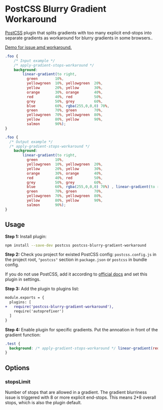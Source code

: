 # PostCSS Blurry Gradient Workaround

[PostCSS] plugin that splits gradients with too many explicit end-stops into separate gradients as workaround for blurry gradients in some browsers..

[PostCSS]: https://github.com/postcss/postcss

[Demo for issue amd workaround.](https://codepen.io/strarsis/pen/MWbxWMw)

```css
.foo {
    /* Input example */
	/* apply-gradient-stops-workaround */
	background:
		linear-gradient(to right,
		  green        10%,
		  yellowgreen  10%, yellowgreen  20%,
		  yellow       20%, yellow       30%,
		  orange       30%, orange       40%,
		  red          40%, red          50%,
		  grey         50%, grey         60%,
		  blue         60%, rgba(255,0,0,0) 70%,
		  green        70%, green        70%,
		  yellowgreen  70%, yellowgreen  80%,
		  yellow       80%, yellow       90%,
		  salmon       90%);
}
```

```css
.foo {
  /* Output example */
  /* apply-gradient-stops-workaround */
	background:
		linear-gradient(to right,
		  green        10%,
		  yellowgreen  10%, yellowgreen  20%,
		  yellow       20%, yellow       30%,
		  orange       30%, orange       40%,
		  red          40%, red          50%,
		  grey         50%, grey         60%,
		  blue         60%, rgba(255,0,0,0) 70%) , linear-gradient(to right , transparent 70%,
		  green        70%, green        70%,
		  yellowgreen  70%, yellowgreen  80%,
		  yellow       80%, yellow       90%,
		  salmon       90%);
}
```

## Usage

**Step 1:** Install plugin:

```sh
npm install --save-dev postcss postcss-blurry-gradient-workaround
```

**Step 2:** Check you project for existed PostCSS config: `postcss.config.js`
in the project root, `"postcss"` section in `package.json`
or `postcss` in bundle config.

If you do not use PostCSS, add it according to [official docs]
and set this plugin in settings.

**Step 3:** Add the plugin to plugins list:

```diff
module.exports = {
  plugins: [
+   require('postcss-blurry-gradient-workaround'),
    require('autoprefixer')
  ]
}
```

**Step 4:** Enable plugin for specific gradients.
Put the annoation in front of the gradient function:
```css
.test {
  background: /* apply-gradient-stops-workaround */ linear-gradient(red, blue, yellow, grey, green, red, blue, yellow, grey, green, red, blue, yellow, grey, green);
}
````

[official docs]: https://github.com/postcss/postcss#usage

## Options
### stopsLimit
Number of stops that are allowed in a gradient.
The gradient blurriness issue is triggered with 8 or more explicit end-stops.
This means 2*8 overall stops, which is also the plugin default.

